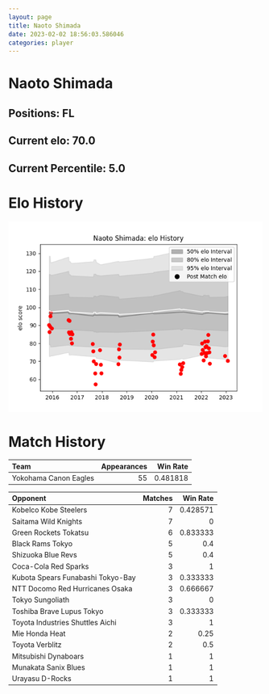 ```yaml
---  
layout: page  
title: Naoto Shimada  
date: 2023-02-02 18:56:03.586046  
categories: player  
---
```

# Naoto Shimada

## Positions: FL

## Current elo: 70.0

## Current Percentile: 5.0

# Elo History


![elo history](history_NaotoShimada.png)
# Match History


| Team                  |   Appearances |   Win Rate |
|:----------------------|--------------:|-----------:|
| Yokohama Canon Eagles |            55 |   0.481818 |

| Opponent                          |   Matches |   Win Rate |
|:----------------------------------|----------:|-----------:|
| Kobelco Kobe Steelers             |         7 |   0.428571 |
| Saitama Wild Knights              |         7 |   0        |
| Green Rockets Tokatsu             |         6 |   0.833333 |
| Black Rams Tokyo                  |         5 |   0.4      |
| Shizuoka Blue Revs                |         5 |   0.4      |
| Coca-Cola Red Sparks              |         3 |   1        |
| Kubota Spears Funabashi Tokyo-Bay |         3 |   0.333333 |
| NTT Docomo Red Hurricanes Osaka   |         3 |   0.666667 |
| Tokyo Sungoliath                  |         3 |   0        |
| Toshiba Brave Lupus Tokyo         |         3 |   0.333333 |
| Toyota Industries Shuttles Aichi  |         3 |   1        |
| Mie Honda Heat                    |         2 |   0.25     |
| Toyota Verblitz                   |         2 |   0.5      |
| Mitsubishi Dynaboars              |         1 |   1        |
| Munakata Sanix Blues              |         1 |   1        |
| Urayasu D-Rocks                   |         1 |   1        |